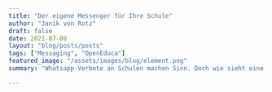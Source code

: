```yaml
---
title: "Der eigene Messenger für Ihre Schule"
author: "Janik von Rotz"
draft: false
date: 2021-07-08
layout: "blog/posts/posts"
tags: ["Messaging", "OpenEduca"]
featured_image: "/assets/images/blog/element.png"
summary: "Whatsapp-Verbote an Schulen machen Sinn. Doch wie sieht eine Alternative aus? Grundsätzlich möchte man so komfortabel kommunizieren wie man es sich mit Whatsapp und Co gewohnt ist. E-Mail wäre viellei..."

---
```

